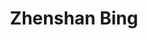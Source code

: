 ---
layout: page
permalink: /zhenshan/
title: <strong>Zhenshan Bing</strong>
nav: true
nav_order: 9
---